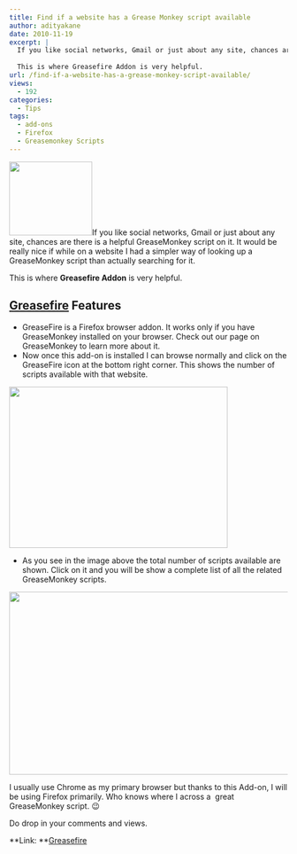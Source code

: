 ```yaml
---
title: Find if a website has a Grease Monkey script available
author: adityakane
date: 2010-11-19
excerpt: |
  If you like social networks, Gmail or just about any site, chances are there is a helpful GreaseMonkey script on it. It would be really nice if while on a website I had a simpler way of looking up a GreaseMonkey script than actually searching for it.
  
  This is where Greasefire Addon is very helpful.
url: /find-if-a-website-has-a-grease-monkey-script-available/
views:
  - 192
categories:
  - Tips
tags:
  - add-ons
  - Firefox
  - Greasemonkey Scripts
---
```

<a rel="attachment wp-att-1893" href="http://devilsworkshop.org/using-firebug-console-to-log-from-greasemonkey-scripts/greasemonkey1jpg/"><img class="alignright size-full wp-image-1893" title="greasemonkey1.jpg" src="http://cdn.devilsworkshop.org/files/2008/09/greasemonkey1.jpg" alt="" width="150" height="133" /></a>If you like social networks, Gmail or just about any site, chances are there is a helpful GreaseMonkey script on it. It would be really nice if while on a website I had a simpler way of looking up a GreaseMonkey script than actually searching for it.

This is where **Greasefire Addon** is very helpful.

## <a href="https://addons.mozilla.org/en-US/firefox/addon/8352/" onclick="_gaq.push(['_trackEvent', 'outbound-article', 'https://addons.mozilla.org/en-US/firefox/addon/8352/', 'Greasefire']);" >Greasefire</a> Features

  * GreaseFire is a Firefox browser addon. It works only if you have GreaseMonkey installed on your browser. Check out our page on GreaseMonkey to learn more about it.
  * Now once this add-on is installed I can browse normally and click on the GreaseFire icon at the bottom right corner. This shows the number of scripts available with that website.

<a rel="attachment wp-att-32327" href="http://devilsworkshop.org/find-if-a-website-has-a-grease-monkey-script-available/greasefire-check-script/"><img class="alignnone size-full wp-image-32327" title="greasefire-check-script" src="http://cdn.devilsworkshop.org/files/2010/11/greasefire-check-script.png" alt="" width="395" height="291" /></a>

  * As you see in the image above the total number of scripts available are shown. Click on it and you will be show a complete list of all the related GreaseMonkey scripts.

<a rel="attachment wp-att-32328" href="http://devilsworkshop.org/find-if-a-website-has-a-grease-monkey-script-available/greasefire_script-view/"><img class="alignnone size-full wp-image-32328" title="Greasefire_script-view" src="http://cdn.devilsworkshop.org/files/2010/11/Greasefire_script-view.png" alt="" width="585" height="330" /></a>

I usually use Chrome as my primary browser but thanks to this Add-on, I will be using Firefox primarily. Who knows where I across a  great GreaseMonkey script. 😉

Do drop in your comments and views.

<a href="http://www.makeuseof.com/tag/automatically-find-greasemonkey-scripts-firefox-greasefire/" onclick="_gaq.push(['_trackEvent', 'outbound-article', 'http://www.makeuseof.com/tag/automatically-find-greasemonkey-scripts-firefox-greasefire/', '']);" ></a>**Link: **<a href="https://addons.mozilla.org/en-US/firefox/addon/8352/" onclick="_gaq.push(['_trackEvent', 'outbound-article', 'https://addons.mozilla.org/en-US/firefox/addon/8352/', 'Greasefire']);" >Greasefire</a>
